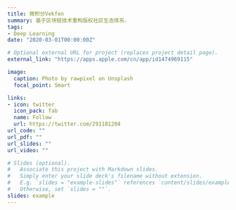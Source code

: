 ```yaml
---
title: 微积分Vekfen
summary: 基于区块链技术重构版权社区生态体系.
tags:
- Deep Learning
date: "2020-03-01T00:00:00Z"

# Optional external URL for project (replaces project detail page).
external_link: "https://apps.apple.com/cn/app/id1474969115"

image:
  caption: Photo by rawpixel on Unsplash
  focal_point: Smart

links:
- icon: twitter
  icon_pack: fab
  name: Follow
  url: https://twitter.com/291181204
url_code: ""
url_pdf: ""
url_slides: ""
url_video: ""

# Slides (optional).
#   Associate this project with Markdown slides.
#   Simply enter your slide deck's filename without extension.
#   E.g. `slides = "example-slides"` references `content/slides/example-slides.md`.
#   Otherwise, set `slides = ""`.
slides: example
---
```

